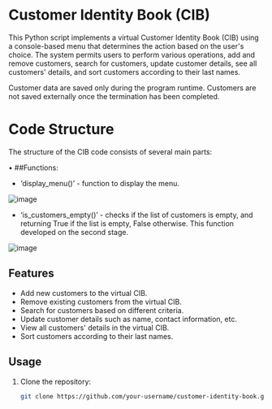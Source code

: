 # Customer Identity Book (CIB)

This Python script implements a virtual Customer Identity Book (CIB) using a console-based menu that determines the action based on the user's choice. The system permits users to perform various operations, add and remove customers, search for customers, update customer details, see all customers' details, and sort customers according to their last names.

Customer data are saved only during the program runtime. Customers are not saved externally once the termination has been completed.

# Code Structure

The structure of the CIB code consists of several main parts:

 •	##Functions: 
 
 -	‘display_menu()’ - function to display the menu. 

![image](https://github.com/busilas/cib/assets/24510366/b991d6b9-1fd1-4564-9df4-58afb8b8ff3c)

-	‘is_customers_empty()’ - checks if the list of customers is empty, and returning True if the list is empty, False otherwise. This function developed on the second stage.

![image](https://github.com/busilas/cib/assets/24510366/db560ffd-dac9-4956-a6c1-f89796483f2d)


## Features

- Add new customers to the virtual CIB.
- Remove existing customers from the virtual CIB.
- Search for customers based on different criteria.
- Update customer details such as name, contact information, etc.
- View all customers' details in the virtual CIB.
- Sort customers according to their last names.

## Usage

1. Clone the repository:
   
   ```bash
   git clone https://github.com/your-username/customer-identity-book.git

